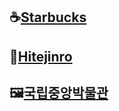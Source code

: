 ## ☕[Starbucks](https://youbine.github.io/Webpage_CloneCoding/Starbucks/index.html)   
## 🍺[Hitejinro](https://youbine.github.io/Webpage_CloneCoding/Hitejinro/index.html)   
## 🖼[국립중앙박물관](https://youbine.github.io/Webpage_CloneCoding/Museum/index.html)   
